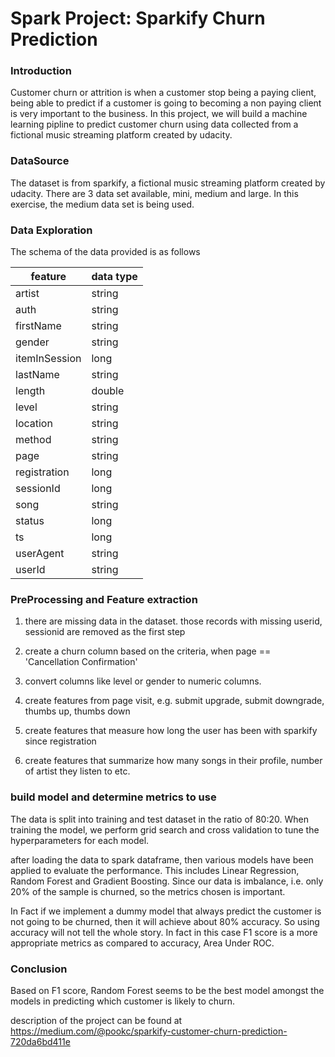 # Spark Project: Sparkify Churn Prediction

### Introduction

Customer churn or attrition is when a customer stop being a paying client, being able to predict if a customer is going to becoming a non paying client is very important to the business.  In this project, we will build a machine learning pipline to predict customer churn using data collected from a fictional music streaming platform created by udacity.


### DataSource

The dataset is from sparkify, a fictional music streaming platform created by udacity. There are 3 data set available, mini, medium and large. In this exercise, the medium data set is being used.

### Data Exploration

The schema of the data provided is as follows

| feature | data type |
|---------|-----------|
| artist |string |
| auth | string |
| firstName | string |
| gender | string |
| itemInSession | long |
| lastName | string |
| length | double |
| level | string |
| location | string |
| method | string |
| page | string |
| registration | long |
| sessionId | long |
| song | string |
| status | long |
| ts | long |
| userAgent | string |
| userId | string |


### PreProcessing and Feature extraction

1. there are missing data in the dataset. those records with missing userid, sessionid are removed as the first step

2. create a churn column based on the criteria, when page == 'Cancellation Confirmation'

3. convert columns like level or gender to numeric columns.

4. create features from page visit, e.g. submit upgrade, submit downgrade, thumbs up, thumbs down

5. create features that measure how long the user has been with sparkify since registration

6. create features that summarize how many songs in their profile, number of artist they listen to etc.


### build model and determine metrics to use

The data is split into training and test dataset in the ratio of 80:20. When training the model, we perform grid search and cross validation to tune the hyperparameters for each model.

after loading the data to spark dataframe, then various models have been applied to evaluate the performance. This includes Linear Regression, Random Forest and Gradient Boosting. Since our data is imbalance, i.e. only 20% of the sample is churned, so the metrics chosen is important.

In Fact if we implement a dummy model that always predict the customer is not going to be churned, then it will achieve about 80% accuracy. So using accuracy will not tell the whole story. In fact in this case F1 score is a more appropriate metrics as compared to accuracy, Area Under ROC.


### Conclusion

Based on F1 score, Random Forest seems to be the best model amongst the models in predicting which customer is likely to churn.

description of the project can be found at https://medium.com/@pookc/sparkify-customer-churn-prediction-720da6bd411e
